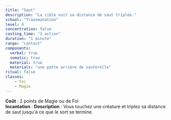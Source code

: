 ```yaml
---
title: "Saut"
description: "La cible voit sa distance de saut triplée."
school: "Transmutation"
level: 0
concentration: false
casting_time: "1 action"
duration: "1 minute"
range: "contact"
components:
  verbal: true
  somatic: true
  material: true
  materials: "une patte arrière de sauterelle"
ritual: false
classes:
    - Foi
    - Magie
---
```

**Coût** : 2 points de Magie ou de Foi  
**Incantation** : 
**Description** : Vous touchez une créature et triplez sa distance de saut jusqu'à ce que le sort se termine.
